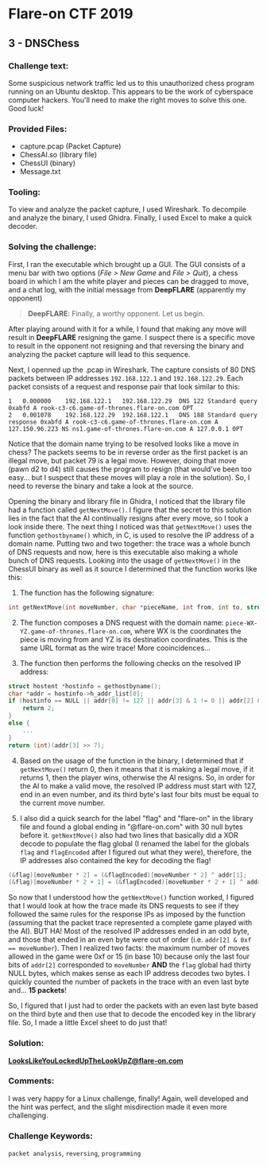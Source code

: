 # Flare-on CTF 2019

## 3 - DNSChess

### Challenge text:

Some suspicious network traffic led us to this unauthorized chess program running on an Ubuntu desktop. This appears to be the work of cyberspace computer hackers. You'll need to make the right moves to solve this one. Good luck!

### Provided Files:

- capture.pcap (Packet Capture)
- ChessAI.so (library file)
- ChessUI (binary)
- Message.txt

### Tooling:

To view and analyze the packet capture, I used Wireshark. To decompile and analyze the binary, I used Ghidra. Finally, I used Excel to make a quick decoder.

### Solving the challenge:

First, I ran the executable which brought up a GUI. The GUI consists of a menu bar with two options (*File > New Game* and *File > Quit*), a chess board in which I am the white player and pieces can be dragged to move, and a chat log, with the initial message from **DeepFLARE** (apparently my opponent) 

> **DeepFLARE**: Finally, a worthy opponent. Let us begin.

After playing around with it for a while, I found that making any move will result in **DeepFLARE** resigning the game. I suspect there is a specific move to result in the opponent not resigning and that reversing the binary and analyzing the packet capture will lead to this sequence. 

Next, I openned up the .pcap in Wireshark. The capture consists of 80 DNS packets between IP addresses `192.168.122.1` and `192.168.122.29`. Each packet consists of a request and response pair that look similar to this:

```
1	0.000000	192.168.122.1	192.168.122.29	DNS	122	Standard query 0xabfd A rook-c3-c6.game-of-thrones.flare-on.com OPT
2	0.001078	192.168.122.29	192.168.122.1	DNS	188	Standard query response 0xabfd A rook-c3-c6.game-of-thrones.flare-on.com A 127.150.96.223 NS ns1.game-of-thrones.flare-on.com A 127.0.0.1 OPT
```

Notice that the domain name trying to be resolved looks like a move in chess? The packets seems to be in reverse order as the first packet is an illegal move, but packet 79 is a legal move. However, doing that move (pawn d2 to d4) still causes the program to resign (that would've been too easy... but I suspect that these moves will play a role in the solution). So, I need to reverse the binary and take a look at the source.

Opening the binary and library file in Ghidra, I noticed that the library file had a function called `getNextMove()`. I figure that the secret to this solution lies in the fact that the AI continually resigns after every move, so I took a look inside there. The next thing I noticed was that `getNextMove()` uses the function `gethostbyname()` which, in C, is used to resolve the IP address of a domain name. Putting two and two together: the trace was a whole bunch of DNS requests and now, here is this executable also making a whole bunch of DNS requests. Looking into the usage of `getNextMove()` in the ChessUI binary as well as it source I determined that the function works like this:

1. The function has the following signature:
```c
int getNextMove(int moveNumber, char *pieceName, int from, int to, struct aiMove)
```

2. The function composes a DNS request with the domain name: `piece-WX-YZ.game-of-thrones.flare-on.com`, where WX is the coordinates the piece is moving from and YZ is its destination coordinates. This is the same URL format as the wire trace! More cooincidences...

3. The function then performs the following checks on the resolved IP address:
```c
struct hostent *hostinfo = gethostbyname();
char *addr = hostinfo->h_addr_list[0];
if (hostinfo == NULL || addr[0] != 127 || addr[3] & 1 != 0 || addr[2] & 0xf != moveNumber) {
    return 2;
}
else {
    ...
}
return (int)(addr[3] >> 7);
```

4. Based on the usage of the function in the binary, I determined that if `getNextMove()` return 0, then it means that it is making a legal move, if it returns 1, then the player wins, otherwise the AI resigns. So, in order for the AI to make a valid move, the resolved IP address must start with 127, end in an even number, and its third byte's last four bits must be equal to the current move number.

5. I also did a quick search for the label "flag" and "flare-on" in the library file and found a global ending in "@flare-on.com" with 30 null bytes before it. `getNextMove()` also had two lines that basically did a XOR decode to populate the flag global (I renamed the label for the globals `flag` and `flagEncoded` after I figured out what they were), therefore, the IP addresses also contained the key for decoding the flag!

```c
(&flag)[moveNumber * 2] = (&flagEncoded)[moveNumber * 2] ^ addr[1];
(&flag)[moveNumber * 2 + 1] = (&flagEncoded)[moveNumber * 2 + 1] ^ addr[1];
```

So now that I understood how the `getNextMove()` function worked, I figured that I would look at how the trace made its DNS requests to see if they followed the same rules for the response IPs as imposed by the function (assuming that the packet trace represented a complete game played with the AI). BUT HA! Most of the resolved IP addresses ended in an odd byte, and those that ended in an even byte were out of order (i.e. `addr[2] & 0xf == moveNumber`). Then I realized two facts: the maximum number of moves allowed in the game were 0xf or 15 (in base 10) because only the last four bits of `addr[2]` corresponded to `moveNumber` **AND** the `flag` global had thirty NULL bytes, which makes sense as each IP address decodes two bytes. I quickly counted the number of packets in the trace with an even last byte and... **15 packets**! 

So, I figured that I just had to order the packets with an even last byte based on the third byte and then use that to decode the encoded key in the library file. So, I made a little Excel sheet to do just that!

### Solution:

**LooksLikeYouLockedUpTheLookUpZ@flare-on.com**

### Comments:

I was very happy for a Linux challenge, finally! Again, well developed and the hint was perfect, and the slight misdirection made it even more challenging. 

### Challenge Keywords:

`packet analysis`, `reversing`, `programming`